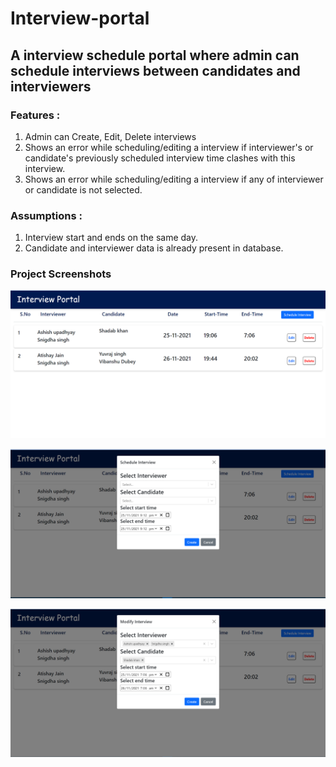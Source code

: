 # Interview-portal

## A interview schedule portal where admin can schedule interviews between candidates and interviewers

### Features :
 1. Admin can Create, Edit, Delete interviews
 2. Shows an error while scheduling/editing a interview if interviewer's or candidate's previously scheduled interview time clashes with this interview.
 3. Shows an error while scheduling/editing a interview if any of interviewer or candidate is not selected.
 
 ### Assumptions :
 1. Interview start and ends on the same day.
 2. Candidate and interviewer data is already present in database.
 ### Project Screenshots
 ![Home](https://github.com/yuvrajparihar/Interview-portal/blob/main/images/list.png?raw=true)
 
 ![Home](https://github.com/yuvrajparihar/Interview-portal/blob/main/images/create.png?raw=true)
 
 ![Home](https://github.com/yuvrajparihar/Interview-portal/blob/main/images/modify.png?raw=true)
 

